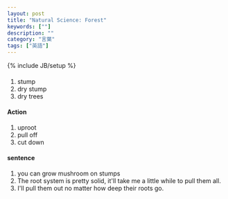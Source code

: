 ```yaml
---
layout: post
title: "Natural Science: Forest"
keywords: [""]
description: ""
category: "言葉"
tags: ["英語"]
---
```

{% include JB/setup %}

####
1. stump
2. dry stump
3. dry trees

#### Action
1. uproot
2. pull off
3. cut down






#### sentence
1. you can grow mushroom on stumps
2. The root system is pretty solid, it'll take me a little while to pull them
   all.
3. I'll pull them out no matter how deep their roots go.
